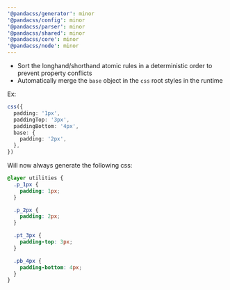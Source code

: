 ```yaml
---
'@pandacss/generator': minor
'@pandacss/config': minor
'@pandacss/parser': minor
'@pandacss/shared': minor
'@pandacss/core': minor
'@pandacss/node': minor
---
```


- Sort the longhand/shorthand atomic rules in a deterministic order to prevent property conflicts
- Automatically merge the `base` object in the `css` root styles in the runtime

Ex:

```ts
css({
  padding: '1px',
  paddingTop: '3px',
  paddingBottom: '4px',
  base: {
    padding: '2px',
  },
})
```

Will now always generate the following css:

```css
@layer utilities {
  .p_1px {
    padding: 1px;
  }

  .p_2px {
    padding: 2px;
  }

  .pt_3px {
    padding-top: 3px;
  }

  .pb_4px {
    padding-bottom: 4px;
  }
}
```
